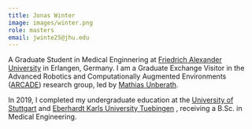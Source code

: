 ```yaml
---
title: Jonas Winter
image: images/winter.png
role: masters
email: jwinte25@jhu.edu
---
```


A Graduate Student in Medical Enginnering at [Friedrich Alexander University](https://www.fau.de/) in Erlangen, Germany. I am a Graduate Exchange Visitor in the Advanced Robotics and Computationally Augmented
Environments ([ARCADE](https://arcade.cs.jhu.edu/)) research group, led by [Mathias
Unberath](https://mathiasunberath.github.io/).

In 2019, I completed my undergraduate education at the [University of
Stuttgart](https://www.uni-stuttgart.de/) and [Eberhardt Karls University Tuebingen](https://uni-tuebingen.de/) , receiving a B.Sc. in Medical Engineering.
